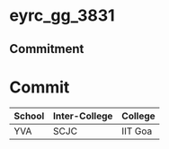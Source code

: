 # eyrc_gg_3831

## Commitment

# Commit

| School | Inter-College | College |
| ----- | ------ | ---- |
| YVA | SCJC | IIT Goa |

